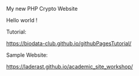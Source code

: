 My new PHP Crypto Website

Hello world !

Tutorial: 

https://biodata-club.github.io/githubPagesTutorial/

Sample Website: 

https://laderast.github.io/academic_site_workshop/
